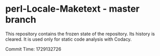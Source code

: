 # perl-Locale-Maketext - master branch

This repository contains the frozen state of the repository.
Its history is cleared. It is used only for static code
analysis with Codacy.

Commit Time: 1729132726